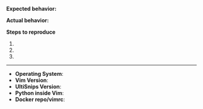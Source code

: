 <!--
Thanks for reporting your issue. Please follow this template closely. Without
all essential info the issue may be closed as unreproducible.

Fill out the table below --- symbols and keep it at the end of your issue text.
Please provide an answer for every line.

Please provide an explanation of the issue below this line. -->


**Expected behavior:**


**Actual behavior:**


**Steps to reproduce**

<!--
Provide a minimal viable repro case, ideally following
https://github.com/SirVer/ultisnips/blob/master/CONTRIBUTING.md#reproducing-bugs.

If this is not possible, post a minimal, complete `.vimrc`, snippet definition,
and set of keystrokes that reproduces your problem.
!-->

1.
2.
3.

------
<!-- NOTE: contents inside arrows will be ignored. -->
- **Operating System**: <!-- e.g. Windows XP / Ubuntu 16.04 / Mac OS 10.5 -->
- **Vim Version**: <!-- first two lines of `:version` output -->
- **UltiSnips Version**: <!-- e.g. 3.1. If you're using version from git 
                              run: `git rev-parse origin/master` -->
- **Python inside Vim**: <!-- e.g. 2.7.14 / 3.6.5. If unsure run inside vim:
                              `:py import sys; print(sys.version)` and
                              `:py3 import sys; print(sys.version)' -->
- **Docker repo/vimrc**: <!-- link to the repo, or uploaded minimal vimrc -->
